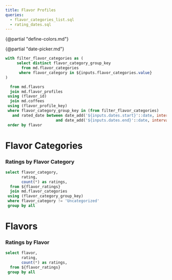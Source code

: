 ```yaml
---
title: Flavor Profiles
queries:
  - flavor_categories_list.sql
  - rating_dates.sql
---
```


{@partial "define-colors.md"}

<Dropdown
    data={flavor_categories_list}
    name=flavor_categories
    value=flavor_category
    multiple=true
    selectAllByDefault=true
/>

{@partial "date-picker.md"}

```sql flavor_ratings
with filter_flavor_categories as (
     select distinct flavor_category_group_key
       from md.flavor_categories
      where flavor_category in ${inputs.flavor_categories.value}    
)

  from md.flavors
  join md.flavor_profiles
 using (flavor_id)
  join md.coffees
 using (flavor_profile_key)
 where flavor_category_group_key in (from filter_flavor_categories)
   and rated_date between date_add('${inputs.dates.start}'::date, interval 1 day)
                      and date_add('${inputs.dates.end}'::date, interval 1 day)
 order by flavor
```

# Flavor Categories

### Ratings by Flavor Category

```sql ratings_by_flavor_category
select flavor_category,
       rating,
       count(*) as ratings,
  from ${flavor_ratings}
  join md.flavor_categories
 using (flavor_category_group_key)
 where flavor_category != 'Uncategorized'
 group by all
```

<BarChart
    data={ratings_by_flavor_category}
    x=flavor_category
    y=ratings
    series=rating
    swapXY=true
    colorPalette={chartColors}
/>

# Flavors

### Ratings by Flavor

```sql ratings_by_flavor
select flavor,
       rating,
       count(*) as ratings,
  from ${flavor_ratings}
 group by all
```

<BarChart
    data={ratings_by_flavor}
    x=flavor
    y=ratings
    series=rating
    swapXY=true
    colorPalette={chartColors}
/>

